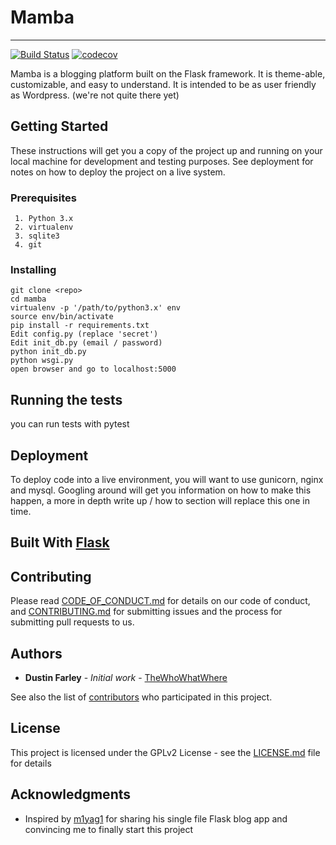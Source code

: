 # Mamba
------------
[![Build Status](https://travis-ci.org/thewhowhatwhere/mamba.svg?branch=master)](https://travis-ci.org/thewhowhatwhere/mamba)
[![codecov](https://codecov.io/gh/thewhowhatwhere/mamba/branch/master/graph/badge.svg)](https://codecov.io/gh/thewhowhatwhere/mamba)

Mamba is a blogging platform built on the Flask framework. It is theme-able, customizable, and easy to understand. It is intended to be as user friendly as Wordpress. (we're not quite there yet)

## Getting Started

These instructions will get you a copy of the project up and running on your local machine for development and testing purposes. See deployment for notes on how to deploy the project on a live system.

### Prerequisites
```
 1. Python 3.x
 2. virtualenv
 3. sqlite3
 4. git 
```

### Installing

```
git clone <repo>
cd mamba
virtualenv -p '/path/to/python3.x' env
source env/bin/activate
pip install -r requirements.txt
Edit config.py (replace 'secret')
Edit init_db.py (email / password)
python init_db.py
python wsgi.py
open browser and go to localhost:5000
```

## Running the tests

you can run tests with pytest

## Deployment

To deploy code into a live environment, you will want to use gunicorn, nginx and mysql. Googling around will get you information on how to make this happen, a more in depth write up / how to section will replace this one in time.

## Built With [Flask](http://flask.pocoo.org/)

## Contributing

Please read [CODE_OF_CONDUCT.md](CODE_OF_CONDUCT.md) for details on our code of conduct, and [CONTRIBUTING.md](CONTRIBUTING.md) for submitting issues and the process for submitting pull requests to us.

## Authors

* **Dustin Farley** - *Initial work* - [TheWhoWhatWhere](https://github.com/thewhowhatwhere)

See also the list of [contributors](https://github.com/thewhowhatwhere/mamba/contributors) who participated in this project.

## License
This project is licensed under the GPLv2 License - see the [LICENSE.md](LICENSE.md) file for details

## Acknowledgments

* Inspired by [m1yag1](https://github.com/m1yag1) for sharing his single file Flask blog app and convincing me to finally start this project
